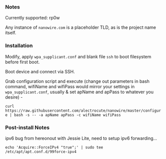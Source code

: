 ### Notes

Currently supported: rp0w

Any instance of `nanowire.com` is a placeholder TLD, as is the project name itself.

### Installation

Modify, apply `wpa_supplicant.conf` and blank file `ssh` to boot filesystem before first boot.

Boot device and connect via SSH.

Grab configuration script and execute (change out parameters in bash command, wifiName and wifiPass would mirror your settings in `wpa_supplicant.conf`, usually & set apName and apPass to whatever you desire) -

`curl https://raw.githubusercontent.com/alectrocute/nanowire/master/configure | bash -s -- -a apName apPass -c wifiName wifiPass`

### Post-install Notes

ipv6 bug from hereonout with Jessie Lite, need to setup ipv6 forwarding...

`echo 'Acquire::ForceIPv4 "true";' | sudo tee /etc/apt/apt.conf.d/99force-ipv4`
